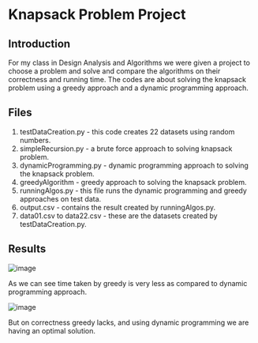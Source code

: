 # Knapsack Problem Project

<h2>Introduction</h2>

For my class in Design Analysis and Algorithms we were given a project to choose a problem and solve and compare the algorithms on their correctness and running time.
The codes are about solving the knapsack problem using a greedy approach and a dynamic programming approach.

<h2>Files</h2>

  1. testDataCreation.py - this code creates 22 datasets using random numbers.
  2. simpleRecursion.py - a brute force approach to solving knapsack problem.
  3. dynamicProgramming.py - dynamic programming approach to solving the knapsack problem.
  4. greedyAlgorithm - greedy approach to solving the knapsack problem.
  5. runningAlgos.py - this file runs the dynamic programming and greedy approaches on test data.
  6. output.csv - contains the result created by runningAlgos.py.
  7. data01.csv to data22.csv - these are the datasets created by testDataCreation.py.

<h2>Results</h2>

![image](https://user-images.githubusercontent.com/74341044/170856995-9001b5bc-5fa5-4e49-b988-5f07c4ff4a91.png)

As we can see time taken by greedy is very less as compared to dynamic programming approach.

![image](https://user-images.githubusercontent.com/74341044/170856968-40deb373-cda9-468a-9730-c1294502036a.png)

But on correctness greedy lacks, and using dynamic programming we are having an optimal solution.


